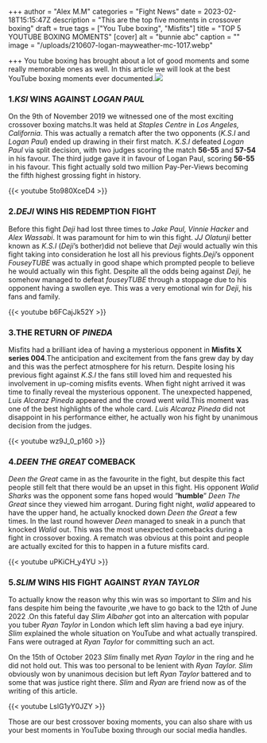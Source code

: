 +++
author = "Alex M.M"
categories = "Fight News"
date = 2023-02-18T15:15:47Z
description = "This are the top five moments in crossover boxing"
draft = true
tags = ["You Tube boxing", "Misfits"]
title = "TOP 5 YOUTUBE BOXING MOMENTS"
[cover]
alt = "bunnie abc"
caption = ""
image = "/uploads/210607-logan-mayweather-mc-1017.webp"

+++
You tube boxing has brought about a lot of good moments and some really memorable ones as well. In this article we will look at the best YouTube boxing moments ever documented.![](/uploads/youtube-vs-tiktok-fight-results-ftr_12v044w4hlqrk1aph8mq1sgjxc-png.webp)

### 1._KSI_ WINS AGAINST _LOGAN PAUL_

On the 9th of November 2019 we witnessed one of the most exciting crossover boxing matchs.It was held at _Staples Centre_ in _Los Angeles, California_. This was actually a rematch after the two opponents (_K.S.I_ and _Logan Paul_) ended up drawing in their first match. _K.S.I_ defeated _Logan Paul_ via split decision, with two judges scoring the match **56-55** and **57-54** in his favour. The third judge gave it in favour of Logan Paul, scoring **56-55** in his favour. This fight actually sold two million Pay-Per-Views becoming the fifth highest grossing fight in history.

{{< youtube 5to980XceD4 >}}

### 2._DEJI_ WINS HIS REDEMPTION FIGHT

Before this fight _Deji_ had lost three times to _Jake Paul, Vinnie Hacker_ and _Alex Wassabi_. It was paramount for him to win this fight. _JJ Olatunji_ better known as _K.S.I_ (_Deji_’s bother)did not believe that _Deji_ would actually win this fight taking into consideration he lost all his previous fights._Deji_’s opponent _FouseyTUBE_ was actually in good shape which prompted people to believe he would actually win this fight. Despite all the odds being against _Deji,_ he somehow managed to defeat _fouseyTUBE_ through a stoppage due to his opponent having a swollen eye. This was a very emotional win for _Deji_, his fans and family.

{{< youtube b6FCajJk52Y >}}

### 3.THE RETURN OF _PINEDA_

Misfits had a brilliant idea of having a mysterious opponent in **Misfits X series 004**.The anticipation and excitement from the fans grew day by day and this was the perfect atmosphere for his return. Despite losing his previous fight against _K.S.I_ the fans still loved him and requested his involvement in up-coming misfits events. When fight night arrived it was time to finally reveal the mysterious opponent. The unexpected happened, _Luis Alcaraz Pineda_ appeared and the crowd went wild.This moment was one of the best highlights of the whole card. _Luis Alcaraz Pineda_ did not disappoint in his performance either, he actually won his fight by unanimous decision from the judges.

{{< youtube wz9J_0_p160 >}}

### 4._DEEN THE GREAT_ COMEBACK

_Deen the Great_ came in as the favourite in the fight, but despite this fact people still felt that there would be an upset in this fight. His opponent _Walid Sharks_ was the opponent some fans hoped would ”**humble**” _Deen The Great_ since they viewed him arrogant. During fight night, _walid_ appeared to have the upper hand, he actually knocked down _Deen the Great_ a few times. In the last round however _Deen_ managed to sneak in a punch that knocked _Walid_ out. This was the most unexpected comebacks during a fight in crossover boxing. A rematch was obvious at this point and people are actually excited for this to happen in a future misfits card.

{{< youtube uPKiCH_y4YU >}}

### 5._SLIM_ WINS HIS FIGHT AGAINST _RYAN TAYLOR_

To actually know the reason why this win was so important to _Slim_ and his fans despite him being the favourite ,we have to go back to the 12th of June 2022 .On this fateful day _Slim Albaher_ got into an altercation with popular you tuber _Ryan Taylor_ in London which left slim having a bad eye injury. _Slim_ explained the whole situation on YouTube and what actually transpired. Fans were outraged at _Ryan Taylor_ for committing such an act.

On the 15th of October 2023 _Slim_ finally met _Ryan Taylor_ in the ring and he did not hold out. This was too personal to be lenient with _Ryan Taylor._ _Slim_ obviously won by unanimous decision but left _Ryan Taylor_ battered and to some that was justice right there. _Slim_ and _Ryan_ are friend now as of the writing of this article.

{{< youtube LslG1yY0JZY >}}

Those are our best crossover boxing moments, you can also share with us your best moments in YouTube boxing through our social media handles.